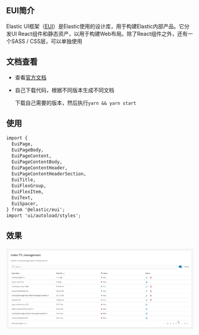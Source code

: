 ## EUI简介
Elastic UI框架（[EUI](https://github.com/elastic/eui)）是Elastic使用的设计库，用于构建Elastic内部产品。它分发UI React组件和静态资产，以用于构建Web布局。除了React组件之外，还有一个SASS / CSS层，可以单独使用


## 文档查看
- 查看[官方文档](https://elastic.github.io/eui/#/)
- 自己下载代码，根据不同版本生成不同文档
  
  下载自己需要的版本，然后执行```yarn && yarn start```

## 使用
```
import {
  EuiPage,
  EuiPageBody,
  EuiPageContent,
  EuiPageContentBody,
  EuiPageContentHeader,
  EuiPageContentHeaderSection,
  EuiTitle,
  EuiFlexGroup,
  EuiFlexItem,
  EuiText,
  EuiSpacer,
} from '@elastic/eui';
import 'ui/autoload/styles';
```
## 效果
![](/assets/eui.png)